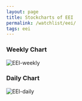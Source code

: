 ```yaml
---
layout: page
title: Stockcharts of EEI
permalink: /watchlist/eei/
tags: eei
---
```


### Weekly Chart
![EEI-weekly](http://www.marketwatch.com/kaavio.Webhost/charts/big.chart?nosettings=1&symb=EEI&uf=0&type=4&size=3&sid=10332488&style=1013&freq=2&time=12&ma=6&maval=20,50,200&lf=4&lf2=0&lf3=0&height=510&width=720&mocktick=1)

### Daily Chart
![EEI-daily](http://www.marketwatch.com/kaavio.Webhost/charts/big.chart?nosettings=1&symb=EEI&uf=7168&type=4&size=3&sid=10332488&style=1013&freq=1&time=8&ma=6&maval=20,50,200&lf=4&lf2=0&lf3=0&height=510&width=720&mocktick=1)
